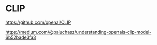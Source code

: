 # CLIP

<https://github.com/openai/CLIP>

<https://medium.com/@paluchasz/understanding-openais-clip-model-6b52bade3fa3>
